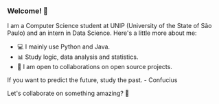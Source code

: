 ### Welcome! 🚀

I am a Computer Science student at UNIP (University of the State of São Paulo) and an intern in Data Science. Here's a little more about me:

- 💻 I mainly use Python and Java.
- 📊 Study logic, data analysis and statistics.
- 🌱 I am open to collaborations on open source projects.

If you want to predict the future, study the past. - Confucius

Let's collaborate on something amazing? 🤝
